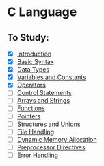 # C Language

## To Study:

- [x] [Introduction](#introduction)
- [x] [Basic Syntax](#basic-syntax)
- [x] [Data Types](#data-types)
- [x] [Variables and Constants](#variables-and-constants)
- [x] [Operators](#operators)
- [ ] [Control Statements](#control-statements)
- [ ] [Arrays and Strings](#arrays-and-strings)
- [ ] [Functions](#functions)
- [ ] [Pointers](#pointers)
- [ ] [Structures and Unions](#structures-and-unions)
- [ ] [File Handling](#file-handling)
- [ ] [Dynamic Memory Allocation](#dynamic-memory-allocation)
- [ ] [Preprocessor Directives](#preprocessor-directives)
- [ ] [Error Handling](#error-handling)
